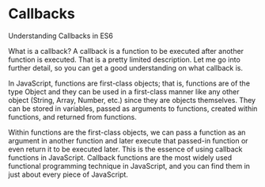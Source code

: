 # Callbacks
Understanding Callbacks in ES6

What is a callback? A callback is a function to be executed after another function is executed. 
That is a pretty limited description. Let me go into further detail, so you can get a good understanding on what callback is. 

In JavaScript, functions are first-class objects; that is, functions are of the type Object and they can be used in a first-class manner like any other object (String, Array, Number, etc.) since they are objects themselves. They can be stored in variables, passed as arguments to functions, created within functions, and returned from functions.

Within functions are the first-class objects, we can pass a function as an argument in another function and later execute that passed-in function or even return it to be executed later. This is the essence of using callback functions in JavaScript. Callback functions are the most widely used functional programming technique in JavaScript, and you can find them in just about every piece of JavaScript. 

